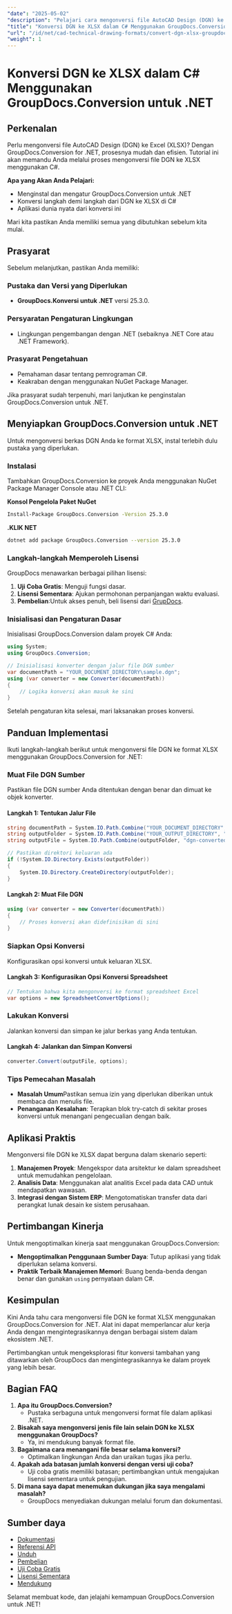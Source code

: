 ```yaml
---
"date": "2025-05-02"
"description": "Pelajari cara mengonversi file AutoCAD Design (DGN) ke Excel (XLSX) dengan mudah menggunakan GroupDocs.Conversion for .NET. Panduan langkah demi langkah ini mencakup instalasi, pengaturan, dan implementasi dengan aplikasi praktis."
"title": "Konversi DGN ke XLSX dalam C# Menggunakan GroupDocs.Conversion untuk .NET"
"url": "/id/net/cad-technical-drawing-formats/convert-dgn-xlsx-groupdocs-conversion-net/"
"weight": 1
---
```


# Konversi DGN ke XLSX dalam C# Menggunakan GroupDocs.Conversion untuk .NET

## Perkenalan

Perlu mengonversi file AutoCAD Design (DGN) ke Excel (XLSX)? Dengan GroupDocs.Conversion for .NET, prosesnya mudah dan efisien. Tutorial ini akan memandu Anda melalui proses mengonversi file DGN ke XLSX menggunakan C#.

**Apa yang Akan Anda Pelajari:**
- Menginstal dan mengatur GroupDocs.Conversion untuk .NET
- Konversi langkah demi langkah dari DGN ke XLSX di C#
- Aplikasi dunia nyata dari konversi ini

Mari kita pastikan Anda memiliki semua yang dibutuhkan sebelum kita mulai.

## Prasyarat

Sebelum melanjutkan, pastikan Anda memiliki:

### Pustaka dan Versi yang Diperlukan
- **GroupDocs.Konversi untuk .NET** versi 25.3.0.

### Persyaratan Pengaturan Lingkungan
- Lingkungan pengembangan dengan .NET (sebaiknya .NET Core atau .NET Framework).

### Prasyarat Pengetahuan
- Pemahaman dasar tentang pemrograman C#.
- Keakraban dengan menggunakan NuGet Package Manager.

Jika prasyarat sudah terpenuhi, mari lanjutkan ke penginstalan GroupDocs.Conversion untuk .NET.

## Menyiapkan GroupDocs.Conversion untuk .NET

Untuk mengonversi berkas DGN Anda ke format XLSX, instal terlebih dulu pustaka yang diperlukan.

### Instalasi

Tambahkan GroupDocs.Conversion ke proyek Anda menggunakan NuGet Package Manager Console atau .NET CLI:

**Konsol Pengelola Paket NuGet**
```bash
Install-Package GroupDocs.Conversion -Version 25.3.0
```

**.KLIK NET**
```bash
dotnet add package GroupDocs.Conversion --version 25.3.0
```

### Langkah-langkah Memperoleh Lisensi
GroupDocs menawarkan berbagai pilihan lisensi:
1. **Uji Coba Gratis**: Menguji fungsi dasar.
2. **Lisensi Sementara**: Ajukan permohonan perpanjangan waktu evaluasi.
3. **Pembelian**:Untuk akses penuh, beli lisensi dari [GrupDocs](https://purchase.groupdocs.com/buy).

### Inisialisasi dan Pengaturan Dasar
Inisialisasi GroupDocs.Conversion dalam proyek C# Anda:

```csharp
using System;
using GroupDocs.Conversion;

// Inisialisasi konverter dengan jalur file DGN sumber
var documentPath = "YOUR_DOCUMENT_DIRECTORY\sample.dgn";
using (var converter = new Converter(documentPath))
{
    // Logika konversi akan masuk ke sini
}
```

Setelah pengaturan kita selesai, mari laksanakan proses konversi.

## Panduan Implementasi

Ikuti langkah-langkah berikut untuk mengonversi file DGN ke format XLSX menggunakan GroupDocs.Conversion for .NET:

### Muat File DGN Sumber

Pastikan file DGN sumber Anda ditentukan dengan benar dan dimuat ke objek konverter.

#### Langkah 1: Tentukan Jalur File
```csharp
string documentPath = System.IO.Path.Combine("YOUR_DOCUMENT_DIRECTORY", "sample.dgn");
string outputFolder = System.IO.Path.Combine("YOUR_OUTPUT_DIRECTORY", "output");
string outputFile = System.IO.Path.Combine(outputFolder, "dgn-converted-to.xlsx");

// Pastikan direktori keluaran ada
if (!System.IO.Directory.Exists(outputFolder))
{
    System.IO.Directory.CreateDirectory(outputFolder);
}
```

#### Langkah 2: Muat File DGN
```csharp
using (var converter = new Converter(documentPath))
{
    // Proses konversi akan didefinisikan di sini
}
```

### Siapkan Opsi Konversi
Konfigurasikan opsi konversi untuk keluaran XLSX.

#### Langkah 3: Konfigurasikan Opsi Konversi Spreadsheet
```csharp
// Tentukan bahwa kita mengonversi ke format spreadsheet Excel
var options = new SpreadsheetConvertOptions();
```

### Lakukan Konversi
Jalankan konversi dan simpan ke jalur berkas yang Anda tentukan.

#### Langkah 4: Jalankan dan Simpan Konversi
```csharp
converter.Convert(outputFile, options);
```

### Tips Pemecahan Masalah
- **Masalah Umum**Pastikan semua izin yang diperlukan diberikan untuk membaca dan menulis file.
- **Penanganan Kesalahan**: Terapkan blok try-catch di sekitar proses konversi untuk menangani pengecualian dengan baik.

## Aplikasi Praktis

Mengonversi file DGN ke XLSX dapat berguna dalam skenario seperti:
1. **Manajemen Proyek**: Mengekspor data arsitektur ke dalam spreadsheet untuk memudahkan pengelolaan.
2. **Analisis Data**: Menggunakan alat analitis Excel pada data CAD untuk mendapatkan wawasan.
3. **Integrasi dengan Sistem ERP**: Mengotomatiskan transfer data dari perangkat lunak desain ke sistem perusahaan.

## Pertimbangan Kinerja
Untuk mengoptimalkan kinerja saat menggunakan GroupDocs.Conversion:
- **Mengoptimalkan Penggunaan Sumber Daya**: Tutup aplikasi yang tidak diperlukan selama konversi.
- **Praktik Terbaik Manajemen Memori**: Buang benda-benda dengan benar dan gunakan `using` pernyataan dalam C#.

## Kesimpulan

Kini Anda tahu cara mengonversi file DGN ke format XLSX menggunakan GroupDocs.Conversion for .NET. Alat ini dapat memperlancar alur kerja Anda dengan mengintegrasikannya dengan berbagai sistem dalam ekosistem .NET.

Pertimbangkan untuk mengeksplorasi fitur konversi tambahan yang ditawarkan oleh GroupDocs dan mengintegrasikannya ke dalam proyek yang lebih besar.

## Bagian FAQ
1. **Apa itu GroupDocs.Conversion?**
   - Pustaka serbaguna untuk mengonversi format file dalam aplikasi .NET.
2. **Bisakah saya mengonversi jenis file lain selain DGN ke XLSX menggunakan GroupDocs?**
   - Ya, ini mendukung banyak format file.
3. **Bagaimana cara menangani file besar selama konversi?**
   - Optimalkan lingkungan Anda dan uraikan tugas jika perlu.
4. **Apakah ada batasan jumlah konversi dengan versi uji coba?**
   - Uji coba gratis memiliki batasan; pertimbangkan untuk mengajukan lisensi sementara untuk pengujian.
5. **Di mana saya dapat menemukan dukungan jika saya mengalami masalah?**
   - GroupDocs menyediakan dukungan melalui forum dan dokumentasi.

## Sumber daya
- [Dokumentasi](https://docs.groupdocs.com/conversion/net/)
- [Referensi API](https://reference.groupdocs.com/conversion/net/)
- [Unduh](https://releases.groupdocs.com/conversion/net/)
- [Pembelian](https://purchase.groupdocs.com/buy)
- [Uji Coba Gratis](https://releases.groupdocs.com/conversion/net/)
- [Lisensi Sementara](https://purchase.groupdocs.com/temporary-license/)
- [Mendukung](https://forum.groupdocs.com/c/conversion/10)

Selamat membuat kode, dan jelajahi kemampuan GroupDocs.Conversion untuk .NET!